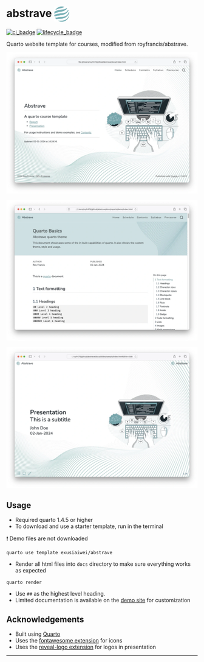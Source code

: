 # abstrave <span><a href="https://github.com/royfrancis/abstrave"><img src="assets/logos/logo.webp" style="height:40px;vertical-align:middle;"></a></span>

[![ci_badge](https://github.com/royfrancis/abstrave/workflows/deploy/badge.svg)](https://github.com/royfrancis/abstrave/actions?workflow=deploy)    [![lifecycle_badge](https://lifecycle.r-lib.org/articles/figures/lifecycle-experimental.svg)](https://lifecycle.r-lib.org/articles/stages.html#experimental)

Quarto website template for courses, modified from royfrancis/abstrave.

![Report home](preview-home.webp)

![Report preview](preview-report.webp)

![Slide preview](preview-slide.webp)


## Usage

- Required quarto 1.4.5 or higher
- To download and use a starter template, run in the terminal

:exclamation: Demo files are not downloaded

```
quarto use template exusiaiwei/abstrave
```

- Render all html files into `docs` directory to make sure everything works as expected

```
quarto render
```

- Use `##` as the highest level heading.
- Limited documentation is available on the [demo site](https://royfrancis.github.io/abstrave/home_contents.html) for customization

## Acknowledgements

- Built using [Quarto](https://quarto.org/)
- Uses the [fontawesome extension](https://github.com/quarto-ext/fontawesome) for icons
- Uses the [reveal-logo extension](https://github.com/royfrancis/reveal-logo) for logos in presentation

---
